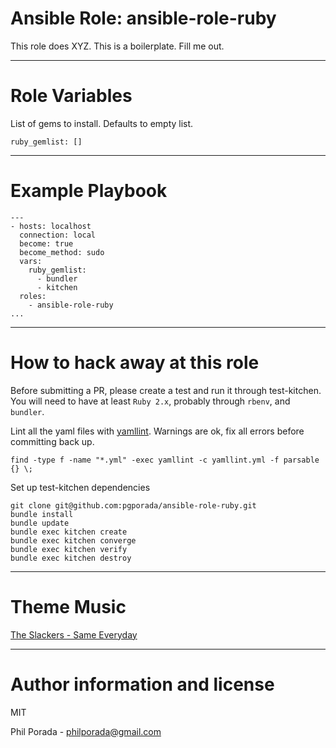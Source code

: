 # Ansible Role: ansible-role-ruby
This role does XYZ. This is a boilerplate. Fill me out.

- - - -
# Role Variables

List of gems to install. Defaults to empty list.

    ruby_gemlist: []

- - - -
# Example Playbook

    ---
    - hosts: localhost
      connection: local
      become: true
      become_method: sudo
      vars:
        ruby_gemlist:
          - bundler
          - kitchen
      roles:
        - ansible-role-ruby
    ...

- - - -
# How to hack away at this role
Before submitting a PR, please create a test and run it through test-kitchen. You will need to have at least `Ruby 2.x`, probably through `rbenv`, and `bundler`.

Lint all the yaml files with [yamllint](https://github.com/adrienverge/yamllint). Warnings are ok, fix all errors before committing back up.

    find -type f -name "*.yml" -exec yamllint -c yamllint.yml -f parsable {} \;

Set up test-kitchen dependencies

    git clone git@github.com:pgporada/ansible-role-ruby.git
    bundle install
    bundle update
    bundle exec kitchen create
    bundle exec kitchen converge
    bundle exec kitchen verify
    bundle exec kitchen destroy

- - - -
# Theme Music
[The Slackers - Same Everyday](https://www.youtube.com/watch?v=Qy_2OqTvW34)

- - - -
# Author information and license

MIT

Phil Porada - philporada@gmail.com
